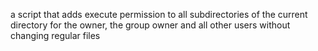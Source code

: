 a script that adds execute permission to all subdirectories of the current directory for the owner, the group owner and all other users without changing regular files
